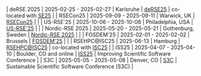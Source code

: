 | deRSE 2025 | 2025-02-25 - 2025-02-27 | Karlsruhe | [deRSE25](https://events.hifis.net/e/derse25) | co-located with [SE25](https://se2025.sdq.kastel.kit.edu/co-located-conferences/) |
| RSECon25 | 2025-09-09 - 2025-09-11 | Warwick, UK | [RSECon25](https://rsecon25.society-rse.org/) | |
| US-RSE'25 | 2025-10-06 - 2025-10-08 | Philadelphia, USA | [US-RSE'25](https://us-rse.org/usrse25/) | |
| Nordic-RSE 2025 | 2025-05-20 - 2025-05-21 | Gothenburg, Sweden | [Nordic-RSE 2025](https://nordic-rse.org/nrse2025/) | |
| FOSDEM'25 | 2025-02-01 - 2025-02-02 | Brussels | [FOSDEM'25](https://fosdem.org/2025/) | |
| RSEHPC\@ISC25 | 2025-06-13 | Hamburg | [RSEHPC\@ISC25](https://www.helmholtz-hirse.de/events/2025_06_13-rsehpcatisc.html) | co-located with [ISC25](https://web.archive.org/web/20250127091253/https://isc-hpc.com/) |
| ISS25 | 2025-04-07 - 2025-04-10 | Boulder, CO and online | [ISS25](https://sea.ucar.edu/iss/2025/) | Improving Scientific Software Conference |
| S3C | 2025-05-05 - 2025-05-08 | Denver, CO | [S3C](https://s3c.sandia.gov/) | Sustainable Scientific Software Conference (S3C) |
